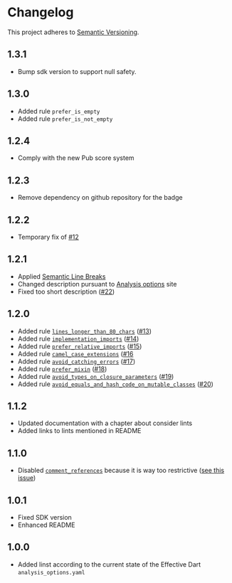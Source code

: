 # Changelog

This project adheres to [Semantic Versioning](https://semver.org).

## 1.3.1

- Bump sdk version to support null safety.

## 1.3.0

- Added rule `prefer_is_empty`
- Added rule `prefer_is_not_empty`

## 1.2.4

- Comply with the new Pub score system

## 1.2.3

- Remove dependency on github repository for the badge

## 1.2.2

- Temporary fix of [#12](https://github.com/tenhobi/effective_dart/issues/12)

## 1.2.1

- Applied [Semantic Line Breaks](https://sembr.org)
- Changed description pursuant to [Analysis options](<https://dart.dev/guides/language/analysis-options#effective-dart-rules>) site
- Fixed too short description ([#22](https://github.com/tenhobi/effective_dart/issues/22))

## 1.2.0

- Added rule [`lines_longer_than_80_chars`](https://dart-lang.github.io/linter/lints/lines_longer_than_80_chars.html) ([#13](https://github.com/tenhobi/effective_dart/issues/13))
- Added rule [`implementation_imports`](https://dart-lang.github.io/linter/lints/implementation_imports.html) ([#14](https://github.com/tenhobi/effective_dart/issues/14))
- Added rule [`prefer_relative_imports`](https://dart-lang.github.io/linter/lints/prefer_relative_imports.html) ([#15](https://github.com/tenhobi/effective_dart/issues/15))
- Added rule [`camel_case_extensions`](https://dart-lang.github.io/linter/lints/camel_case_extensions.html) ([#16](https://github.com/tenhobi/effective_dart/issues/16)
- Added rule [`avoid_catching_errors`](https://dart-lang.github.io/linter/lints/avoid_catching_errors.html) ([#17](https://github.com/tenhobi/effective_dart/issues/17))
- Added rule [`prefer_mixin`](https://dart-lang.github.io/linter/lints/prefer_mixin.html) ([#18](https://github.com/tenhobi/effective_dart/issues/18))
- Added rule [`avoid_types_on_closure_parameters`](https://dart-lang.github.io/linter/lints/avoid_types_on_closure_parameters.html) ([#19](https://github.com/tenhobi/effective_dart/issues/19))
- Added rule [`avoid_equals_and_hash_code_on_mutable_classes`](https://dart-lang.github.io/linter/lints/avoid_equals_and_hash_code_on_mutable_classes.html) ([#20](https://github.com/tenhobi/effective_dart/issues/20))

## 1.1.2

- Updated documentation with a chapter about consider lints
- Added links to lints mentioned in README

## 1.1.0

- Disabled [`comment_references`](https://dart-lang.github.io/linter/lints/comment_references.html) because it is way too restrictive ([see this issue](https://github.com/dart-lang/sdk/issues/36974))

## 1.0.1

- Fixed SDK version
- Enhanced README

## 1.0.0

- Added linst according to the current state of the Effective Dart `analysis_options.yaml`
